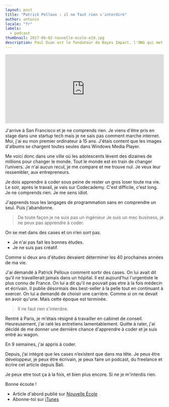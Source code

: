 ```yaml
---
layout: post
title: "Patrick Pelloux : il ne faut rien s'interdire"
author: antonin
locale: "fr"
labels:
  - podcast
thumbnail: 2017-06-02-nouvelle-ecole-e19.jpg
description: Paul Duan est le fondateur de Bayes Impact, l'ONG qui met la technologie au service du bien commun. Dans cet épisode nous évoquerons sa recherche de sens et sa volonté de se rendre utile.
---
```


<iframe width="100%" height="220" scrolling="no" frameborder="no" src="https://w.soundcloud.com/player/?url=https%3A//api.soundcloud.com/tracks/325021743&amp;auto_play=false&amp;hide_related=false&amp;show_comments=true&amp;show_user=true&amp;show_reposts=false&amp;visual=true"></iframe>

J'arrive à San Francisco et je ne comprends rien. Je viens d'être pris en stage dans une startup tech mais je ne sais pas comment marche internet. Moi, j'ai eu mon premier ordinateur à 15 ans. J'étais content que les images d'albums se chargent toutes seules dans Windows Media Player.

Me voici donc dans une ville où les adolescents lèvent des dizaines de millions pour changer le monde. Tout le monde est en train de changer l’univers. Je n'ai aucun recul, je me compare et  me trouve nul. Je veux leur ressembler, aux entrepreneurs.

Je dois apprendre à coder sous peine de rester un gros loser toute ma vie. Le soir, après le travail, je vais sur Codecademy. C'est difficile, c'est long. Je ne comprends rien. Je me sens idiot.

J'apprends tous les langages de programmation sans en comprendre un seul. Puis j'abandonne.

<blockquote>De toute façon je ne suis pas un ingénieur Je suis un mec business, je ne peux pas apprendre à coder.</blockquote>

On se met dans des cases et on n’en sort pas.
- Je n'ai pas fait les bonnes études.
- Je ne suis pas créatif.

Comme si deux ans d'études devaient déterminer les 40 prochaines années de ma vie.

J'ai demandé à Patrick Pelloux comment sortir des cases. On lui avait dit qu'il ne travaillerait jamais dans un hôpital. Il est aujourd’hui l'urgentiste le plus connu de France. On lui a dit qu'il ne pouvait pas etre à la fois médecin et écrivain. Il publie désormais des best-seller à la pelle tout en continuant à exercer. On lui a demandé de choisir une carrière. Comme si on ne devait en avoir qu'une. Mais cette époque est terminée.

<blockquote>Il ne faut rien s'interdire.</blockquote>

Rentré à Paris, je m'étais résigné à travailler en cabinet de conseil. Heureusement, j'ai raté les entretiens lamentablement. Quitte à rater, j'ai décidé de me donner une dernière chance d'apprendre à coder et je suis entré au wagon.

En 9 semaines, j'ai appris à coder.

Depuis, j’ai intégré que les cases n’existent que dans ma tête. Je peux être développeur, je peux être écrivain, je peux faire un podcast, du freelance et écrire cet article depuis Bali.

Je peux etre tout ça à la fois, et bien plus encore. Si ne je m'interdis rien.

Bonne écoute !

- Article d'abord publié sur [Nouvelle École](http://nouvelleecole.org/ep-19-patrick-pelloux-developper-linstinct-de-vie/)
- Abonne-toi sur [iTunes](https://itunes.apple.com/fr/podcast/nouvelle-ecole/id1126434008?mt=2)
